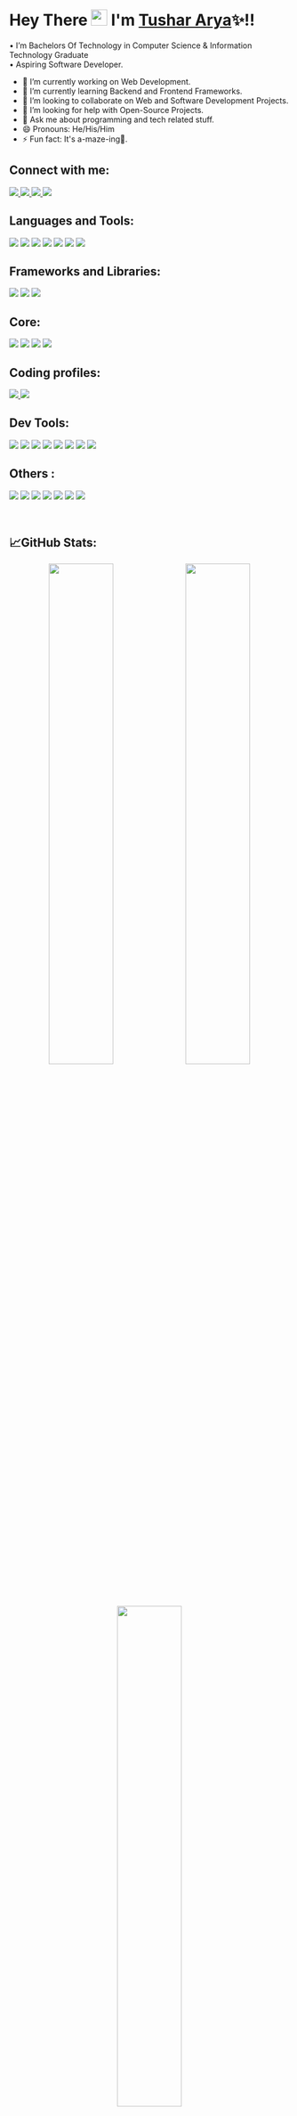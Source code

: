 #  Hey There <img src="https://github.com/TheDudeThatCode/TheDudeThatCode/blob/master/Assets/Hi.gif" width="29px"> I'm [Tushar Arya](https://bit.ly/3gGMsHs)✨!!

• I’m Bachelors Of Technology in Computer Science & Information Technology Graduate <br />
• Aspiring Software Developer.

- 🔭 I’m currently working on Web Development.
- 🌱 I’m currently learning Backend and Frontend Frameworks.
- 👯 I’m looking to collaborate on Web and Software Development Projects.
- 🤔 I’m looking for help with Open-Source Projects.
- 💬 Ask me about programming and tech related stuff.
- 😄 Pronouns: He/His/Him
- ⚡ Fun fact: It's a-maze-ing🌠.

## Connect with me:

<p>
  <a href="https://TusharArya.github.io">
    <img src="https://img.shields.io/badge/Portfolio-DAF7A6?style=for-the-badge&logo=logoColor=white" />
  </a>
  <a href="https://linkedin.com/in/tushar-arya-868b09190">
    <img src="https://img.shields.io/badge/LinkedIn-0A66C2?style=for-the-badge&logo=linkedin&logoColor=white" />
  </a>
  <a href="mailto:aryatushar748@gmail.com">
    <img src="https://img.shields.io/badge/Gmail-FF5733?style=for-the-badge&logo=gmail&logoColor=white" />
  </a>
  <a href="https://twitter.com/TusharArya77?s=08">
    <img src="https://img.shields.io/badge/Twitter-1DA1F2?style=for-the-badge&logo=twitter&logoColor=white" />
  </a>
</p>

## Languages and Tools:

<p>
  <img src="https://img.shields.io/badge/Java-C70039?style=for-the-badge&logo=java8&logoColor=white" />
  <img src="https://img.shields.io/badge/Python-3776AB?style=for-the-badge&logo=python&logoColor=white" />
  <img src="https://img.shields.io/badge/HTML5-E34F26?style=for-the-badge&logo=html5&logoColor=white" />
  <img src="https://img.shields.io/badge/CSS3-1572B6?style=for-the-badge&logo=css3&logoColor=white" />
  <img src="https://img.shields.io/badge/Sass-CC6699?style=for-the-badge&logo=sass&logoColor=white" />
  <img src="https://img.shields.io/badge/JavaScript-323330?style=for-the-badge&logo=javascript&logoColor=F7DF1E" />
  <img src="https://img.shields.io/badge/SQL-00000F?style=for-the-badge&logo=sql&logoColor=white" />
</p>

## Frameworks and Libraries:

<p>
  <img src="https://img.shields.io/badge/Bootstrap-563D7C?style=for-the-badge&logo=bootstrap&logoColor=black" />
  <img src="https://img.shields.io/badge/Tailwind_CSS-38B2AC?style=for-the-badge&logo=tailwind-css&logoColor=black" />
  <img src="https://img.shields.io/badge/Django-62D94A?style=for-the-badge&logo=django&logoColor=black" />
</p>

## Core:

<p>
  <img src="https://img.shields.io/badge/DSA-AFAFAF?style=for-the-badge&logo=DSA&logoColor=white" />
  <img src="https://img.shields.io/badge/OOPS-999999?style=for-the-badge&logo=OOPS&logoColor=white" />
  <img src="https://img.shields.io/badge/DBMS-717171?style=for-the-badge&logo=DBMS&logoColor=white" />
  <img src="https://img.shields.io/badge/Computer Networks-575757?style=for-the-badge&logo=ComputerNetworks&logoColor=white" />
</p>

## Coding profiles:

<p>
  <a href="https://www.hackerrank.com/aryatushar748?hr_r=1">
    <img src="https://img.shields.io/badge/-Hackerrank-2EC866?style=for-the-badge&logo=HackerRank&logoColor=white" />
  </a>
  <a href="https://leetcode.com/TusharArya">
    <img src="https://img.shields.io/badge/-LeetCode-FFA116?style=for-the-badge&logo=LeetCode&logoColor=black" />
  </a>
</p>

## Dev Tools:

<p>
  <img src="https://img.shields.io/badge/VS%20Code-100000.svg?&style=for-the-badge&logo=visual-studio-code" />
  <img src="https://img.shields.io/badge/IntelliJ_IDEA-000000.svg?style=for-the-badge&logo=intellij-idea" />
  <img src="https://img.shields.io/badge/Android_Studio-100000?style=for-the-badge&logo=android-studio" />
  <img src="https://img.shields.io/badge/-Git-100000?&style=for-the-badge&logo=git" />
  <img src="https://img.shields.io/badge/GitHub-100000?style=for-the-badge&logo=github" />
  <img src="https://img.shields.io/badge/GitLab-100000?style=for-the-badge&logo=gitlab" />
  <img src="https://img.shields.io/badge/Postman-100000?style=for-the-badge&logo=Postman" />
  <img src="https://img.shields.io/badge/Jira-100000?style=for-the-badge&logo=Jira" />
  
</p>

## Others :

<p>
  <img src="https://img.shields.io/badge/Linux-000000.svg?style=for-the-badge&logo=Linux&logoColor=white" />
  <img src="https://img.shields.io/badge/XML-100000?style=for-the-badge&logo=XML&logoColor=white" />
  <img src="https://img.shields.io/badge/JSON-100000?&style=for-the-badge&logo=JSON&logoColor=white" />
  <img src="https://img.shields.io/badge/Kafka-100000?style=for-the-badge&logo=Kafka&logoColor=white" />
  <img src="https://img.shields.io/badge/YAML-100000?style=for-the-badge&logo=YAML&logoColor=white" />
  <img src="https://img.shields.io/badge/Cron-100000?style=for-the-badge&logo=Cron&logoColor=white" />
  <img src="https://img.shields.io/badge/Docker-100000?style=for-the-badge&logo=Docker&logoColor=white" />
</p>

<br />

## 📈GitHub Stats:

<p align="center">
  <img width="48%" src="https://github-readme-stats.vercel.app/api?username=TusharArya&show_icons=true&include_all_commits=true&theme=react" />
  <img width="48%" src="https://github-readme-streak-stats.herokuapp.com/?user=TusharArya&theme=react" />
  <img width="48%" align="center" src="https://github-readme-stats.vercel.app/api/top-langs/?username=TusharArya&layout=compact&theme=react" />
</p>

<br />

<p align="center"> 
  Visitor Count<br>
  <img src="https://profile-counter.glitch.me/TusharArya/count.svg" />
</p>

### :zap: Recent Activity

<!--START_SECTION:activity-->
<!-- 1. 🎉 Merged PR [#214](https://github.com/bradmccoydev/mentoring/pull/214) in [bradmccoydev/mentoring](https://github.com/bradmccoydev/mentoring)
2. 🎉 Merged PR [#210](https://github.com/bradmccoydev/mentoring/pull/210) in [bradmccoydev/mentoring](https://github.com/bradmccoydev/mentoring)
3. 🗣 Commented on [#3224](https://github.com/oam-dev/kubevela/issues/3224) in [oam-dev/kubevela](https://github.com/oam-dev/kubevela)
4. 🗣 Commented on [#441](https://github.com/cncf/glossary/issues/441) in [cncf/glossary](https://github.com/cncf/glossary)
5. 🗣 Commented on [#21](https://github.com/dokc/dokc.github.io/issues/21) in [dokc/dokc.github.io](https://github.com/dokc/dokc.github.io) -->
<!--END_SECTION:activity-->
